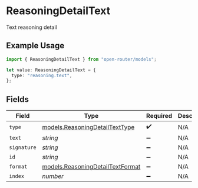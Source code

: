 # ReasoningDetailText

Text reasoning detail

## Example Usage

```typescript
import { ReasoningDetailText } from "open-router/models";

let value: ReasoningDetailText = {
  type: "reasoning.text",
};
```

## Fields

| Field                                                                      | Type                                                                       | Required                                                                   | Description                                                                |
| -------------------------------------------------------------------------- | -------------------------------------------------------------------------- | -------------------------------------------------------------------------- | -------------------------------------------------------------------------- |
| `type`                                                                     | [models.ReasoningDetailTextType](../models/reasoningdetailtexttype.md)     | :heavy_check_mark:                                                         | N/A                                                                        |
| `text`                                                                     | *string*                                                                   | :heavy_minus_sign:                                                         | N/A                                                                        |
| `signature`                                                                | *string*                                                                   | :heavy_minus_sign:                                                         | N/A                                                                        |
| `id`                                                                       | *string*                                                                   | :heavy_minus_sign:                                                         | N/A                                                                        |
| `format`                                                                   | [models.ReasoningDetailTextFormat](../models/reasoningdetailtextformat.md) | :heavy_minus_sign:                                                         | N/A                                                                        |
| `index`                                                                    | *number*                                                                   | :heavy_minus_sign:                                                         | N/A                                                                        |